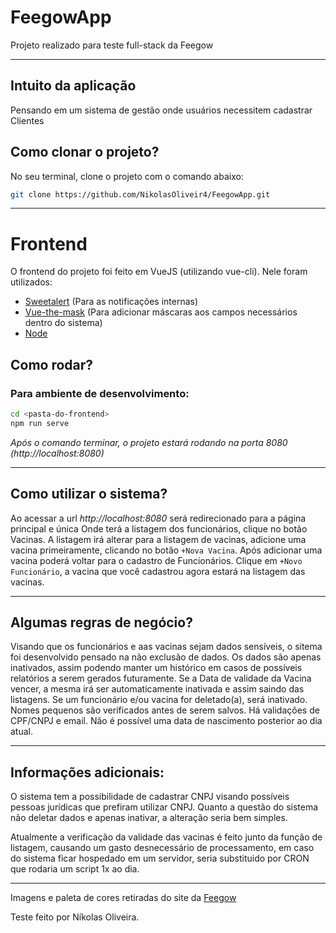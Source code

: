 # FeegowApp

Projeto realizado para teste full-stack da Feegow

---

## Intuito da aplicação

Pensando em um sistema de gestão onde usuários necessitem cadastrar Clientes  

## Como clonar o projeto?

No seu terminal, clone o projeto com o comando abaixo:

```bash
git clone https://github.com/NikolasOliveir4/FeegowApp.git
```
---

# Frontend

O frontend do projeto foi feito em VueJS (utilizando vue-cli).
Nele foram utilizados:

- [Sweetalert](https://sweetalert2.github.io/) (Para as notificações internas)
- [Vue-the-mask](https://www.npmjs.com/package/vue-the-mask) (Para adicionar máscaras aos campos necessários dentro do sistema)
- [Node](https://nodejs.org/en/download/)

## Como rodar?

### Para ambiente de desenvolvimento:

```bash
cd <pasta-do-frontend>
npm run serve
```

_Após o comando terminar, o projeto estará rodando na porta 8080 (http://localhost:8080)_

---
## Como utilizar o sistema?

Ao acessar a url  _http://localhost:8080_ será redirecionado para a página principal e única
Onde terá a listagem dos funcionários, clique no botão Vacinas. 
A listagem irá alterar para a listagem de vacinas, adicione uma vacina primeiramente, clicando no botão `+Nova Vacina`.
Após adicionar uma vacina poderá voltar para o cadastro de Funcionários. 
Clique em `+Novo Funcionário`, a vacina que você cadastrou agora estará na listagem das vacinas.


---
## Algumas regras de negócio?

Visando que os funcionários e aas vacinas sejam dados sensíveis, o sitema foi desenvolvido pensado na não exclusão de dados.
Os dados são apenas inativados, assim podendo manter um histórico em casos de possíveis relatórios a serem gerados futuramente.
Se a Data de validade da Vacina vencer, a mesma irá ser automaticamente inativada e assim saindo das listagens.
Se um funcionário e/ou vacina for deletado(a), será inativado.
Nomes pequenos são verificados antes de serem salvos.
Há validações de CPF/CNPJ e email.
Não é possível uma data de nascimento posterior ao dia atual.


---
## Informações adicionais:

O sistema tem a possibilidade de cadastrar CNPJ visando possíveis pessoas jurídicas que prefiram utilizar CNPJ.
Quanto a questão do sistema não deletar dados e apenas inativar, a alteração seria bem simples.

Atualmente a verificação da validade das vacinas é feito junto da função de listagem, causando um gasto desnecessário de processamento, em caso do sistema ficar hospedado em um servidor, seria substituido por CRON que rodaria um script 1x ao dia.

---

Imagens e paleta de cores retiradas do site da [Feegow](https://feegowclinic.com.br/)

Teste feito por Níkolas Oliveira.
